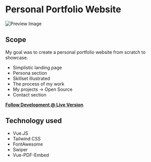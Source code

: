 # Personal Portfolio Website
![Preview Image](https://mathiasweibeck.com/assets/project_1.27e9cfc0.webp)

## Scope
My goal was to create a personal portfolio website from scratch to showcase. 

- Simplistic landing page
- Persona section 
- Skillset illustrated
- The process of my work 
- My projects -> Open Source
- Contact section

[**Follow Development @ Live Version**](https://mathiasweibeck.com/)

## Technology used
- Vue.JS
- Tailwind CSS
- FontAwesome
- Swiper
- Vue-PDF-Embed
